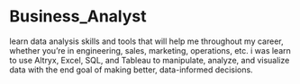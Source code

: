 # Business_Analyst

learn data analysis skills and tools that will help me throughout my career, whether you’re in engineering, sales, marketing, operations, etc. i was learn to use Altryx, Excel, SQL, and Tableau to manipulate, analyze, and visualize data with the end goal of making better, data-informed decisions. 
